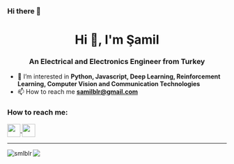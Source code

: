 ### Hi there 👋

<h1 align="center">Hi 👋, I'm Şamil</h1>
<h3 align="center">An Electrical and Electronics Engineer from Turkey</h3>

- 🌱 I’m interested in **Python, Javascript, Deep Learning, Reinforcement Learning, Computer Vision and Communication Technologies**
- 📫 How to reach me **samilblr@gmail.com**

<h3 align="left">How to reach me:</h3>
<p align="left">
<a href="https://linkedin.com/in/samilbulur" target="blank">
  <img align="center" src="https://velanovascular.com/wp-content/uploads/2020/06/LinkedIn.png" height="30" width="30" />
</a>
<a href="https://instagram.com/smlblr" target="blank">
  <img align="center" src="https://upload.wikimedia.org/wikipedia/commons/thumb/e/e7/Instagram_logo_2016.svg/1200px-Instagram_logo_2016.svg.png" height="30" width="30" />
</a>
</p>

---

<img align="left" src="https://github-readme-stats.vercel.app/api?username=smlblr&show_icons=true&theme=dark&locale=en" alt="smlblr"/>

<img align="center" src="https://github-readme-stats.vercel.app/api/top-langs/?username=smlblr&theme=dark&layout=compact">




<!--
**smlblr/smlblr** is a ✨ _special_ ✨ repository because its `README.md` (this file) appears on your GitHub profile.

Here are some ideas to get you started:

- 🔭 I’m currently working on Python and Javascript.
- 🌱 I’m currently learning Deep Learning, 
- 👯 I’m looking to collaborate on ...
- 🤔 I’m looking for help with ...
- 💬 Ask me about ...
- 📫 How to reach me: ...
- 😄 Pronouns: ...
- ⚡ Fun fact: ...
-->
